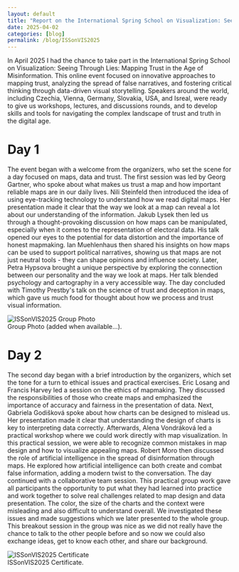 ```yaml
---
layout: default
title: "Report on the International Spring School on Visualization: Seeing Through Lies: Mapping Trust in the Age of Misinformation"
date: 2025-04-02
categories: [blog]
permalink: /blog/ISSonVIS2025
---
```


In April 2025 I had the chance to take part in the International Spring School on Visualization: Seeing Through Lies: Mapping Trust in the Age of Misinformation. This online event focused on innovative approaches to mapping trust, analyzing the spread of false narratives, and fostering critical thinking through data-driven visual storytelling. Speakers around the world, including Czechia, Vienna, Germany, Slovakia, USA, and Isreal, were ready to give us workshops, lectures, and discussions rounds, and to develop skills and tools for navigating the complex landscape of trust and truth in the digital age.

# Day 1
The event began with a welcome from the organizers, who set the scene for a day focused on maps, data and trust. The first session was led by Georg Gartner, who spoke about what makes us trust a map and how important reliable maps are in our daily lives. Nili Steinfeld then introduced the idea of using eye-tracking technology to understand how we read digital maps. Her presentation made it clear that the way we look at a map can reveal a lot about our understanding of the information. Jakub Lysek then led us through a thought-provoking discussion on how maps can be manipulated, especially when it comes to the representation of electoral data. His talk opened our eyes to the potential for data distortion and the importance of honest mapmaking. Ian Muehlenhaus then shared his insights on how maps can be used to support political narratives, showing us that maps are not just neutral tools - they can shape opinions and influence society. Later, Petra Hypsova brought a unique perspective by exploring the connection between our personality and the way we look at maps. Her talk blended psychology and cartography in a very accessible way. The day concluded with Timothy Prestby's talk on the science of trust and deception in maps, which gave us much food for thought about how we process and trust visual information.

<div class="blog-image">
  <img src="{{ '/assets/images/blogs/ISSonVIS2025_groupPhoto.png' | relative_url }}" alt="ISSonVIS2025 Group Photo">
  <figcaption>Group Photo (added when available...).</figcaption>
</div>

# Day 2
The second day began with a brief introduction by the organizers, which set the tone for a turn to ethical issues and practical exercises. Eric Losang and Francis Harvey led a session on the ethics of mapmaking. They discussed the responsibilities of those who create maps and emphasized the importance of accuracy and fairness in the presentation of data. Next, Gabriela Godišková spoke about how charts can be designed to mislead us. Her presentation made it clear that understanding the design of charts is key to interpreting data correctly. Afterwards, Alena Vondráková led a practical workshop where we could work directly with map visualization. In this practical session, we were able to recognize common mistakes in map design and how to visualize appealing maps. Robert Moro then discussed the role of artificial intelligence in the spread of disinformation through maps. He explored how artificial intelligence can both create and combat false information, adding a modern twist to the conversation. The day continued with a collaborative team session. This practical group work gave all participants the opportunity to put what they had learned into practice and work together to solve real challenges related to map design and data presentation. The color, the size of the charts and the context were misleading and also difficult to understand overall. We investigated these issues and made suggestions which we later presented to the whole group. This breakout session in the group was nice as we did not really have the chance to talk to the other people before and so now we could also exchange ideas, get to know each other, and share our background.

<div class="blog-image">
  <img src="{{ '/assets/images/blogs/ISSonVIS2025.png' | relative_url }}" alt="ISSonVIS2025 Certificate">
  <figcaption>ISSonVIS2025 Certificate.</figcaption>
</div>